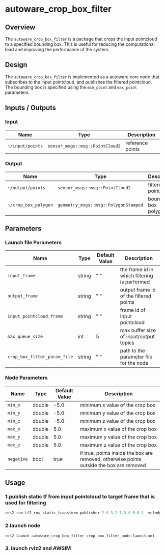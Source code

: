 # autoware_crop_box_filter

## Overview

The `autoware_crop_box_filter` is a package that crops the input pointcloud to a specified bounding box. This is useful for reducing the computational load and improving the performance of the system.

## Design

The `autoware_crop_box_filter` is implemented as a autoware core node that subscribes to the input pointcloud, and publishes the filtered pointcloud. The bounding box is specified using the `min_point` and `max_point` parameters.

## Inputs / Outputs

### Input

| Name              | Type                            | Description       |
| ----------------- | ------------------------------- | ----------------- |
| `~/input/points`  | `sensor_msgs::msg::PointCloud2` | reference points  |

### Output

| Name              | Type                            | Description     |
| ----------------- | ------------------------------- | --------------- |
| `~/output/points` | `sensor_msgs::msg::PointCloud2` | filtered points |
| `~/crop_box_polygon` | `geometry_msgs::msg::PolygonStamped` | bounding box polygon |

## Parameters

### Launch file Parameters

| Name               | Type   | Default Value | Description                           |
| ------------------ | ------ | ------------- | ------------------------------------- |
| `input_frame`      | string | " "           | the frame id in which filtering is performed                         |
| `output_frame`     | string | " "           | output frame id of the filtered points                                                |
| `input_pointcloud_frame`     | string | " "           | frame id of input  pointcloud  |                                              
| `max_queue_size`   | int    | 5             | max buffer size of input/output topics |
| `crop_box_filter_param_file` | string | " "           | path to the parameter file for the node |


### Node Parameters

| Name               | Type   | Default Value | Description                           |
| ------------------ | ------ | ------------- | ------------------------------------- |
| `min_x`            | double | -5.0          | minimum x value of the crop box       |
| `min_y`            | double | -5.0          | minimum y value of the crop box       |
| `min_z`            | double | -5.0          | minimum z value of the crop box       |
| `max_x`            | double | 5.0           | maximum x value of the crop box       |
| `max_y`            | double | 5.0           | maximum y value of the crop box       |
| `max_z`            | double | 5.0           | maximum z value of the crop box       |
| `negative`         | bool   | true          | if true, points inside the box are removed, otherwise points outside the box are removed |

## Usage

### 1.publish static tf from input pointcloud to target frame that is used for filtering

```cpp
ros2 run tf2_ros static_transform_publisher 2.0 3.2 1.3 0 0 0 1  velodyne_top_base_link  base_link
```

### 2.launch node

```cpp
ros2 launch autoware_crop_box_filter crop_box_filter_node.launch.xml
```

### 3. launch rviz2 and AWSIM
